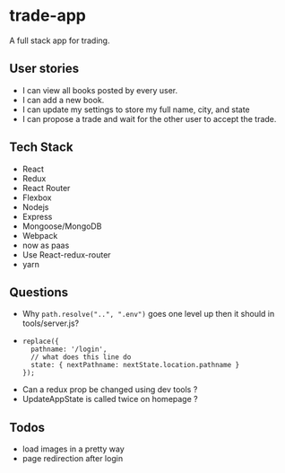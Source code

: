 # trade-app
A full stack app for trading.

## User stories
* I can view all books posted by every user.
* I can add a new book.
* I can update my settings to store my full name, city, and state
* I can propose a trade and wait for the other user to accept the trade.

## Tech Stack
* React 
* Redux 
* React Router 
* Flexbox 
* Nodejs
* Express 
* Mongoose/MongoDB
* Webpack
* now as paas
* Use React-redux-router
* yarn 

## Questions
* Why `path.resolve("..", ".env")` goes one level up then it should in tools/server.js?
* ```
  replace({
    pathname: '/login',
    // what does this line do
    state: { nextPathname: nextState.location.pathname }
  });
  ```
* Can a redux prop be changed using dev tools ?
* UpdateAppState is called twice on homepage ?

## Todos
* load images in a pretty way
* page redirection after login
